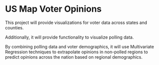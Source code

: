 # US Map Voter Opinions

This project will provide visualizations for voter data across states and counties.

Additionally, it will provide functionality to visualize polling data.

By combining polling data and voter demographics, it will use Multivariate Regression techniques to extrapolate opinions in non-polled regions to predict opinions across the nation based on regional demographics.
